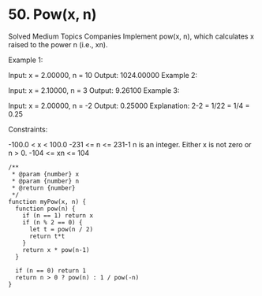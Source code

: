 # 50. Pow(x, n)

Solved
Medium
Topics
Companies
Implement pow(x, n), which calculates x raised to the power n (i.e., xn).

Example 1:

Input: x = 2.00000, n = 10
Output: 1024.00000
Example 2:

Input: x = 2.10000, n = 3
Output: 9.26100
Example 3:

Input: x = 2.00000, n = -2
Output: 0.25000
Explanation: 2-2 = 1/22 = 1/4 = 0.25

Constraints:

-100.0 < x < 100.0
-231 <= n <= 231-1
n is an integer.
Either x is not zero or n > 0.
-104 <= xn <= 104

```
/**
 * @param {number} x
 * @param {number} n
 * @return {number}
 */
function myPow(x, n) {
  function pow(n) {
    if (n == 1) return x
    if (n % 2 == 0) {
      let t = pow(n / 2)
      return t*t
    }
    return x * pow(n-1)
  }

  if (n == 0) return 1
  return n > 0 ? pow(n) : 1 / pow(-n)
}
```
